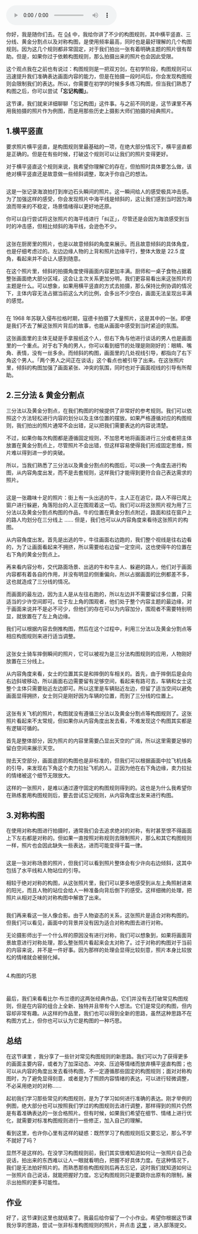 <audio title="13｜忘记构图规则" src="https://static001.geekbang.org/resource/audio/d5/1a/d5bf963bae00b5f01d27bf6925cbc41a.mp3" controls="controls"></audio> 
<p>你好，我是随你们去。在  <a href="https://time.geekbang.org/column/article/300483">04</a> 中，我给你讲了不少的构图规则，其中横平竖直、三分线、黄金分割点以及对称构图，是使用频率最高，同时也是最好理解的几个构图规则。因为这几个规则都非常固定，对于我们拍出一张有着明确主题的照片很有帮助。但是，如果你过于依赖构图规则，那么拍摄出来的照片也会因此受限。</p><p>这个观点我在之前也有说过：构图规则是一把双刃剑，在初学阶段，构图规则可以迅速提升我们准确表达画面内容的能力，但是在拍摄一段时间后，你会发现构图规则会限制我们的表达。所以，你需要在初学的时候多多练习构图，但当我们熟悉了构图之后，你可以尝试<strong>「忘记构图」</strong>。</p><p>这节课，我们就来详细聊聊「忘记构图」这件事。与之前不同的是，这节课里不再用我拍摄的照片作为例图，而是用那些历史上摄影大师们拍摄的经典照片。</p><h2><strong>1.横平竖直</strong></h2><p>要求照片横平竖直，是构图规则里最基础的一项，在绝大部分情况下，横平竖直都是正确的。但是在有些时候，打破这个规则可以让我们的照片变得更好。</p><p>对于横平竖直这个规则来说，我希望你理解它的存在，但拍照时具体要怎么做，该绝对横平竖直还是故意做一些倾斜调整，取决于你自己的想法。</p><p><img src="https://static001.geekbang.org/resource/image/d5/66/d5c3b340c3bc03b2c7020c76b4f65f66.png" alt="" title="雅克·亨利·拉蒂格作品"></p><p>这是一张记录海浪拍打到岸边石头瞬间的照片。这一瞬间给人的感受极具冲击感。为了加强这样的感受，你会发现照片中海平线是倾斜的，这让我们感到当时因为海浪而带来的不稳定，场景情绪得以更好地还原。</p><!-- [[[read_end]]] --><p>你可以自行尝试将这张照片的海平线进行「纠正」，尽管还是会因为海浪感受到当时的冲击感，但相比倾斜的海平线，会逊色不少。</p><p><img src="https://static001.geekbang.org/resource/image/d8/2c/d8304fa0ff7db709a6d9f82c9211dc2c.png" alt="" title="亚历山大·罗钦可作品"></p><p>这张在厨房里的照片，也是以故意倾斜的角度来展示。而且故意倾斜的具体角度，也是仔细考虑过的。左边边缘人物的上背和照片边缘平行，整体大致是 22.5 度角，看起来并不会让人感到随意。</p><p>在这个照片里，倾斜的拍摄角度使得画面内容更加丰满。厨师和一桌子食物占据着整张画面绝大部分区域，这会让主次关系更加分明，我们更容易看出来这张照片的主题是什么。可以想象，如果用横平竖直的方式去拍摄，那么保持比例协调的情况下，主体内容无法占据当前这么大的比例，会多出不少空白，画面无法呈现出丰满的感觉。</p><p><img src="https://static001.geekbang.org/resource/image/a4/32/a403dc99933c97yye6fcec1afb4dd832.png" alt="" title="约瑟夫·寇德卡作品"></p><p>在 1968 年苏联入侵布拉格时期，寇德卡拍摄了大量照片，这是其中的一张。即便是我们不去了解这张照片背后的故事，也能从画面中感受到当时紧迫的氛围。</p><p>这张画面里的主体无疑是手拿报纸这个人，但右下角与他进行谈话的男人也是画面里的一个重点。对于右下角的男人，你可以看到细节的处理是刚刚好的：眼睛、嘴角、表情，没有一丝多余。而倾斜的构图，画面里的几处视线引导，都指向了右下角这个男人。「两个男人之间正在谈话」这个看点也被引导了出来。在这张照片里，倾斜的构图加强了画面紧张、冲突的氛围，同时也对于画面视线的引导有所帮助。</p><h2><strong>2.三分法 &amp; 黄金分割点</strong></h2><p>三分法以及黄金分割点，在我们构图的时候提供了非常好的参考规则。我们可以依照这个方法轻松进行内容的划分以及主体位置的摆放。如果严格遵循对应的构图规则，我们拍出的照片通常不会出错，足以把我们需要表达的内容说清楚。</p><p>不过，如果你每次构图都是遵循固定规则，不加思考地将画面进行三分或者把主体放置在黄金分割点上，尽管照片不会出错，但这样容易使得我们形成固定思维，照片难以得到进一步的突破。</p><p>所以，当我们熟悉了三分法以及黄金分割点的构图后，可以换一个角度去进行构图，从内容角度出发，而不是去套规则，这样我们才能得到更符合自己表达需求的照片。</p><p><img src="https://static001.geekbang.org/resource/image/d2/37/d2675199661c6cf274fe46e859b13337.png" alt="" title="约瑟夫·寇德卡作品"></p><p>这是一张趣味十足的照片：街上有一头出逃的牛，主人正在追它，路人不得已爬上窗户进行躲避，角落阳台的人正在围观着这一切。我们可以将这张照片视为用了三分法以及黄金分割点构图的作品，牛的位置在黄金分割点附近，路面和挂在窗户上的路人均划分在三分线上 …… 但是，我们也可以从内容角度来看待这张照片的构图。</p><p>从内容角度出发。首先是出逃的牛，牛往画面右边跑的，我们整个视线是往右边看的，为了让画面看起来不拥挤，所以需要给右边留一定空间，这也使得牛的位置在右下角的黄金分割点上。</p><p>再来看内容分布，交代路面场景、出逃的牛和牛主人、躲避的路人，他们对于画面内容都有着各自的作用，并没有明显的侧重偏向，所以占据画面的比例都差不多，这也就造成了三分线的情况。</p><p>而画面的最左边，因为主人是从左往右跑的，所以左边并不需要留过多位置，只需适当的少许空间即可。位于左上角的围观者，他们处于整个内容主题的最边缘，对于画面来说并不是必不可少，但他们的存在可以为内容加分，围观者不需要特别明显，就放置在了左上角边缘。</p><p>我们可以根据内容去倒推构图，然后在这个过程中，利用三分法以及黄金分割点等相应构图规则来进行适当调整。</p><p><img src="https://static001.geekbang.org/resource/image/16/0f/16f8b610ac93898e8d13db0768e43f0f.png" alt="" title="雅克·亨利·拉蒂格作品"></p><p>这张女士骑车摔倒瞬间的照片，它可以被视为是三分法构图规则的应用，人物刚好放置在三分线上。</p><p>从内容角度来看，女士的位置其实是和摔倒的车相关的。首先，由于摔倒后是会向右边斜坡移动，所以画面右边需要留有足够空间，看起来有路可去，车辆和女士这整个主体只需要贴近左边即可。所以这里是车辆贴近左边，但留了适当空间以避免画面显得拥挤，女士则只是刚好因为车辆的位置，而到了三分线的位置上。</p><p><img src="https://static001.geekbang.org/resource/image/bc/fc/bc0dd6a0976bc703c380667yy0e50afc.png" alt="" title="雅克·亨利·拉蒂格作品"></p><p>这张有关飞机的照片，构图就没有遵循三分法以及黄金分割点等构图规则了。这张照片看起来不太常规，但如果你从内容角度出发去看，不难发现这个构图其实都是有逻辑可循的。</p><p>首先是整体部分，因为照片的内容里需要凸显出天空的广阔，所以这里需要足够的留白空间来展示天空。</p><p>抛去天空部分，画面底部的构图也是非标准的，但我们可以根据画面中拉飞机线条的引导，来发现右下角这个卖力拉扯飞机的人。正因为他在右下角边缘，卖力拉扯的情绪被这个细节无限放大。</p><p>这样的一张照片，是难以通过遵守固定的构图规则得到的。这也是为什么我希望你在熟练套用构图规则后，要去尝试忘记规则，从内容角度出发来进行构图。</p><h2><strong>3.对称构图</strong></h2><p>在使用对称构图进行拍摄时，通常我们会去追求绝对的对称，有时甚至恨不得画面上下左右都是对称的。但如果一直按照对称规则去限制照片，那么和其它构图规则一样，照片也会因此缺失一些表达，进而可能变得千篇一律。</p><p><img src="https://static001.geekbang.org/resource/image/6f/1a/6fe5740d7a04800c3cfb14d2ae1yyf1a.png" alt="" title="亚历山大·罗钦可作品"></p><p>这是一张对称场景的照片，但我们可以看到照片整体会有少许向右边倾斜，这其中包括了水平线和人物站位的引导。</p><p>相较于绝对对称的构图，从这张照片里，我们可以更多地感受到从左上角照射进来的阳光，而且人物的站位会给人一种准备向背后倒下的感受。这样细微的处理，把照片从相对乏味的对称构图中解救了出来。</p><p><img src="https://static001.geekbang.org/resource/image/bf/83/bf143d2b0afc0f8e7385d41228dcaf83.png" alt="" title="约瑟夫·寇德卡作品"></p><p>我们再来看这一张人像合影。由于人物姿态的关系，这张照片是适合对称构图的。但我们可以看见，画面中的背景并没有因为适合对称构图去进行对称。</p><p>无论摄影师出于一个什么样的原因没有进行对称，我们可以想象到，如果将画面背景故意进行对称处理，那么整张照片看起来会太对称了。过于对称的构图对于当前的内容来说，并不是一件好事。因为那样的处理会显得比较刻意，照片本身比较放松的情绪就会被弱化掉。</p><h2></h2><p>4.构图的巧思</p><p><img src="https://static001.geekbang.org/resource/image/97/d4/97ee6ee347f3d2c9665859fded677fd4.png" alt="" title="比尔·布兰德作品"></p><p><img src="https://static001.geekbang.org/resource/image/4a/a5/4a374d97bcf36fe45043d6e6562b2ba5.png" alt="" title="比尔·布兰德作品"></p><p>最后，我们来看看比尔·布兰德的这两张经典作品，它们并没有去打破常见构图规则，但是在内容的组合上全新、独特并且带有个人想法。它们是常见的构图，但内容却非常有趣。从这样的作品里，我们也可以得到全新的思路，虽然这种思路不在构图方式上，但你也可以认为它是构图的一种巧思。</p><h2>总结</h2><p>在这节课里 ，我分享了一些针对常见构图规则的新思路。我们可以为了获得更多的画面主要内容，或者为了加深动态、冲突、压迫等情绪而放弃横平竖直构图；也可以从内容的角度出发去看待构图，不一定遵循那些固定的构图规则；面对对称构图时，为了避免显得刻意，或者是为了照顾内容情绪的表达，可以进行轻微调整，不必采用绝对的对称……</p><p>起初我们学习那些常见的构图规则，是为了学习如何进行准确的表达。刚才举例的例图，绝大部分也可以按照我们学过的构图规则去进行调整，那样得到的照片仍然是有着准确表达的一张合格照片。但有时候，如果我们希望在细节、情绪上进行优化，就需要对标准构图规则进行一些修正，加入自己的理解。</p><p>看到这里，也许你心里有这样的疑惑：既然学习了构图规则后又要忘记，那么不学不就好了吗？</p><p>显然不是这样的。在没学习构图规则前，我们其实很难知道如何让一张照片自己会说话，拍出来的东西难以让人一眼就看明白，把握不好具体力度。在这种情况下，我们是无法拍好照片的。而熟悉那些构图规则后再去忘记，这时我们就知道如何让一张照片自己说话，就能把握好力度。忘记构图规则只是要跳你出原有的限制，展示出拍照的更多可能性。</p><h2>作业</h2><p>好了，这节课到这里也就结束了。我最后给你留了一个小作业。希望你根据这节课我分享的思路，尝试一张非标准构图规则的照片，并点击 <a href="time://hordeChannelDetail?channelId=29">这里</a> ，进入部落提交。</p>